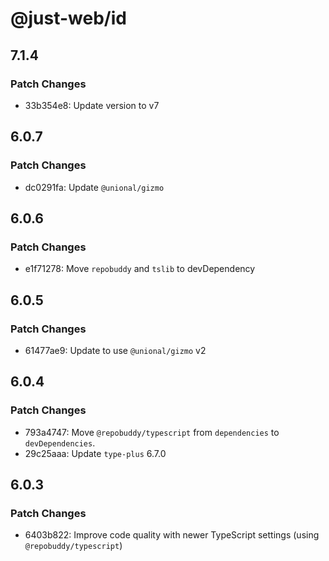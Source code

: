 # @just-web/id

## 7.1.4

### Patch Changes

- 33b354e8: Update version to v7

## 6.0.7

### Patch Changes

- dc0291fa: Update `@unional/gizmo`

## 6.0.6

### Patch Changes

- e1f71278: Move `repobuddy` and `tslib` to devDependency

## 6.0.5

### Patch Changes

- 61477ae9: Update to use `@unional/gizmo` v2

## 6.0.4

### Patch Changes

- 793a4747: Move `@repobuddy/typescript` from `dependencies` to `devDependencies`.
- 29c25aaa: Update `type-plus` 6.7.0

## 6.0.3

### Patch Changes

- 6403b822: Improve code quality with newer TypeScript settings (using `@repobuddy/typescript`)
